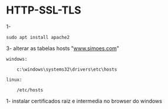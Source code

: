 # HTTP-SSL-TLS

1-

    sudo apt install apache2

3- alterar as tabelas hosts "www.simoes.com"

    windows:

        c:\windows\systems32\drivers\etc\hosts

    linux:

        /etc/hosts

1- instalar certificados raiz e intermedia no browser do windows

